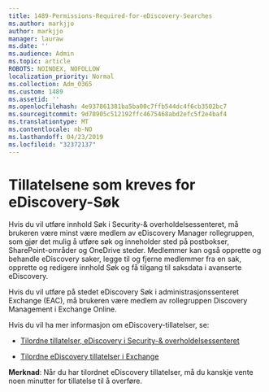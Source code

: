 ```yaml
---
title: 1489-Permissions-Required-for-eDiscovery-Searches
ms.author: markjjo
author: markjjo
manager: lauraw
ms.date: ''
ms.audience: Admin
ms.topic: article
ROBOTS: NOINDEX, NOFOLLOW
localization_priority: Normal
ms.collection: Adm_O365
ms.custom: 1489
ms.assetid: ''
ms.openlocfilehash: 4e937861381ba5ba00c7ffb544dc4f6cb3502bc7
ms.sourcegitcommit: 9d78905c512192ffc4675468abd2efc5f2e4baf4
ms.translationtype: MT
ms.contentlocale: nb-NO
ms.lasthandoff: 04/23/2019
ms.locfileid: "32372137"
---
```

# <a name="permissions-required-for-ediscovery-searches"></a>Tillatelsene som kreves for eDiscovery-Søk

Hvis du vil utføre innhold Søk i Security-& overholdelsessenteret, må brukeren være minst være medlem av eDiscovery Manager rollegruppen, som gjør det mulig å utføre søk og inneholder sted på postbokser, SharePoint-områder og OneDrive steder. Medlemmer kan også opprette og behandle eDiscovery saker, legge til og fjerne medlemmer fra en sak, opprette og redigere innhold Søk og få tilgang til saksdata i avanserte eDiscovery.

Hvis du vil utføre på stedet eDiscovery Søk i administrasjonssenteret Exchange (EAC), må brukeren være medlem av rollegruppen Discovery Management i Exchange Online.

Hvis du vil ha mer informasjon om eDiscovery-tillatelser, se: 

- [Tilordne tillatelser, eDiscovery i Security-& overholdelsessenteret](https://docs.microsoft.com/office365/securitycompliance/assign-ediscovery-permissions)

- [Tilordne eDiscovery tillatelser i Exchange](https://docs.microsoft.com/exchange/security-and-compliance/in-place-ediscovery/assign-ediscovery-permissions)

**Merknad**: Når du har tilordnet eDiscovery tillatelser, må du kanskje vente noen minutter for tillatelse til å overføre.
